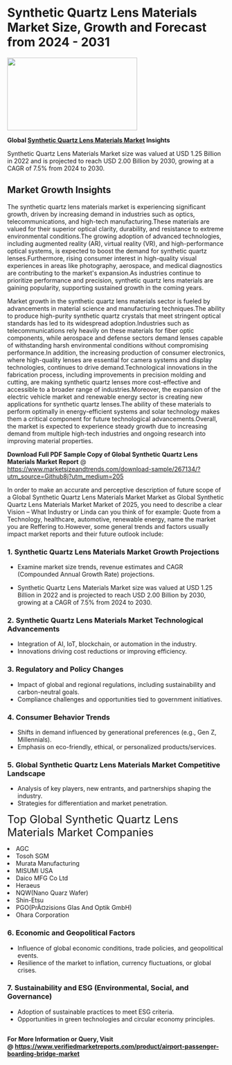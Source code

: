 <H1>Synthetic Quartz Lens Materials Market Size, Growth and Forecast from 2024 - 2031</H1><img class="aligncenter size-medium wp-image-584254" src="https://thirdeyenews.in/wp-content/uploads/2024/09/Global-Market-Research-300x168.jpeg" alt="" width="300" height="168" /><p><strong>Global&nbsp;<a href="https://www.marketsizeandtrends.com/download-sample/267134/?utm_source=Github8j?utm_medium=205">Synthetic Quartz Lens Materials Market</a> Insights</strong></p><p>Synthetic Quartz Lens Materials Market size was valued at USD 1.25 Billion in 2022 and is projected to reach USD 2.00 Billion by 2030, growing at a CAGR of 7.5% from 2024 to 2030.</p><p><h2>Market Growth Insights</h2> <p>The synthetic quartz lens materials market is experiencing significant growth, driven by increasing demand in industries such as optics, telecommunications, and high-tech manufacturing.These materials are valued for their superior optical clarity, durability, and resistance to extreme environmental conditions.The growing adoption of advanced technologies, including augmented reality (AR), virtual reality (VR), and high-performance optical systems, is expected to boost the demand for synthetic quartz lenses.Furthermore, rising consumer interest in high-quality visual experiences in areas like photography, aerospace, and medical diagnostics are contributing to the market's expansion.As industries continue to prioritize performance and precision, synthetic quartz lens materials are gaining popularity, supporting sustained growth in the coming years.</p> <p>Market growth in the synthetic quartz lens materials sector is fueled by advancements in material science and manufacturing techniques.The ability to produce high-purity synthetic quartz crystals that meet stringent optical standards has led to its widespread adoption.Industries such as telecommunications rely heavily on these materials for fiber optic components, while aerospace and defense sectors demand lenses capable of withstanding harsh environmental conditions without compromising performance.In addition, the increasing production of consumer electronics, where high-quality lenses are essential for camera systems and display technologies, continues to drive demand.Technological innovations in the fabrication process, including improvements in precision molding and cutting, are making synthetic quartz lenses more cost-effective and accessible to a broader range of industries.Moreover, the expansion of the electric vehicle market and renewable energy sector is creating new applications for synthetic quartz lenses.The ability of these materials to perform optimally in energy-efficient systems and solar technology makes them a critical component for future technological advancements.Overall, the market is expected to experience steady growth due to increasing demand from multiple high-tech industries and ongoing research into improving material properties.<p><span class=""><strong>Download Full PDF Sample Copy of Global Synthetic Quartz Lens Materials Market Report</strong> @ <a href="https://www.marketsizeandtrends.com/download-sample/267134/?utm_source=Github8j?utm_medium=205" target="_blank">https://www.marketsizeandtrends.com/download-sample/267134/?utm_source=Github8j?utm_medium=205</a></span></p><p>In order to make an accurate and perceptive description of future scope of a Global&nbsp;Synthetic Quartz Lens Materials Market Market as Global&nbsp;Synthetic Quartz Lens Materials Market Market of 2025, you need to describe a clear Vision &ndash; What Industry or Linda can you think of for example: Quote from a Technology, healthcare, automotive, renewable energy, name the market you are Reffering to.However, some general trends and factors usually impact market reports and their future outlook include:</p><h3>1.&nbsp;<strong>Synthetic Quartz Lens Materials Market Growth Projections</strong></h3><ul><li>Examine market size trends, revenue estimates and CAGR (Compounded Annual Growth Rate) projections.</li><li><p>Synthetic Quartz Lens Materials Market size was valued at USD 1.25 Billion in 2022 and is projected to reach USD 2.00 Billion by 2030, growing at a CAGR of 7.5% from 2024 to 2030.</p></li></ul><h3>2.&nbsp;<strong>Synthetic Quartz Lens Materials Market Technological Advancements</strong></h3><ul><li>Integration of AI, IoT, blockchain, or automation in the industry.</li><li>Innovations driving cost reductions or improving efficiency.</li></ul><h3>3.&nbsp;<strong>Regulatory and Policy Changes</strong></h3><ul><li>Impact of global and regional regulations, including sustainability and carbon-neutral goals.</li><li>Compliance challenges and opportunities tied to government initiatives.</li></ul><h3>4.&nbsp;<strong>Consumer Behavior Trends</strong></h3><ul><li>Shifts in demand influenced by generational preferences (e.g., Gen Z, Millennials).</li><li>Emphasis on eco-friendly, ethical, or personalized products/services.</li></ul><h3>5.&nbsp;<strong>Global Synthetic Quartz Lens Materials Market Competitive Landscape</strong></h3><ul><li>Analysis of key players, new entrants, and partnerships shaping the industry.</li><li>Strategies for differentiation and market penetration.</li></ul><p data-pm-slice="1 1 []"><span style="color: inherit; font-family: inherit; font-size: 25px;">Top Global Synthetic Quartz Lens Materials Market Companies</span></p><div class="" data-test-id=""><p><li>AGC</li><li> Tosoh SGM</li><li> Murata Manufacturing</li><li> MISUMI USA</li><li> Daico MFG Co Ltd</li><li> Heraeus</li><li> NQW(Nano Quarz Wafer)</li><li> Shin-Etsu</li><li> PGO(PrÃ¤zisions Glas And Optik GmbH)</li><li> Ohara Corporation</li></p></div><h3>6.&nbsp;<strong>Economic and Geopolitical Factors</strong></h3><ul><li>Influence of global economic conditions, trade policies, and geopolitical events.</li><li>Resilience of the market to inflation, currency fluctuations, or global crises.</li></ul><h3>7.&nbsp;<strong>Sustainability and ESG (Environmental, Social, and Governance)</strong></h3><ul><li>Adoption of sustainable practices to meet ESG criteria.</li><li>Opportunities in green technologies and circular economy principles.</li></ul><h2><strong style="font-size: 14px;">For More Information or Query, Visit @&nbsp;</strong><a style="background-color: #ffffff; font-size: 14px;" href="https://www.marketsizeandtrends.com/report/synthetic-quartz-lens-materials-market/" target="_blank">https://www.verifiedmarketreports.com/product/airport-passenger-boarding-bridge-market</a></h2>
